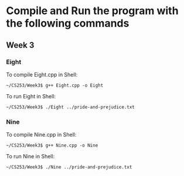 # Compile and Run the program with the following commands

## Week 3

### Eight
To compile Eight.cpp in Shell:
```
~/CS253/Week3$ g++ Eight.cpp -o Eight
```
To run Eight in Shell:
```
~/CS253/Week3$ ./Eight ../pride-and-prejudice.txt
```

### Nine
To compile Nine.cpp in Shell:
```
~/CS253/Week3$ g++ Nine.cpp -o Nine
```
To run Nine in Shell:
```
~/CS253/Week3$ ./Nine ../pride-and-prejudice.txt
```
